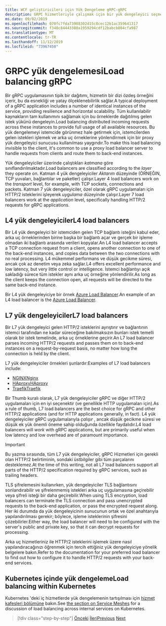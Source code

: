 ```yaml
---
title: WCF geliştiricileri için Yük Dengeleme gRPC-gRPC
description: GRPC hizmetleriyle çalışmak için bir yük dengeleyici seçme.
ms.date: 09/02/2019
ms.openlocfilehash: 070fc7fda73988302d15c8cec12b1ac359641317
ms.sourcegitcommit: f348c84443380a1959294cdf12babcb804cfa987
ms.translationtype: MT
ms.contentlocale: tr-TR
ms.lasthandoff: 11/12/2019
ms.locfileid: "73967450"
---
```

# <a name="load-balancing-grpc"></a><span data-ttu-id="9f21a-103">GRPC yük dengelemesi</span><span class="sxs-lookup"><span data-stu-id="9f21a-103">Load balancing gRPC</span></span>

<span data-ttu-id="9f21a-104">Bir gRPC uygulamasının tipik bir dağıtımı, hizmetin bir dizi özdeş örneğini içerir, bu da esnekliği ve yatay ölçeklenebilirlik sağlar.</span><span class="sxs-lookup"><span data-stu-id="9f21a-104">A typical deployment of a gRPC application includes a number of identical instances of the service, providing resilience and horizontal scalability.</span></span> <span data-ttu-id="9f21a-105">Tüm kullanılabilir kaynakların tam kullanımını sağlamak için bu örneklerde dağıtılmış gelen istek yükünü dengeleyin.</span><span class="sxs-lookup"><span data-stu-id="9f21a-105">Load balancing distributed incoming requests across these instances to provide full usage of all available resources.</span></span> <span data-ttu-id="9f21a-106">Bu yük dengelemeyi istemcide görünmez hale getirmek için, istemcilerden gelen istekleri işlemek ve arka uç örneklerine yönlendirmek için bir proxy yük dengeleyici sunucusu kullanılması yaygındır.</span><span class="sxs-lookup"><span data-stu-id="9f21a-106">To make this load balancing invisible to the client, it's common to use a proxy load balancer server to handle requests from clients and route them to back-end instances.</span></span>

<span data-ttu-id="9f21a-107">Yük dengeleyiciler üzerinde çalıştıkları *katmana* göre sınıflandırılmaktadır.</span><span class="sxs-lookup"><span data-stu-id="9f21a-107">Load balancers are classified according to the *layer* they operate on.</span></span> <span data-ttu-id="9f21a-108">Katman 4 yük dengeleyiciler *Aktarım* düzeyinde (ÖRNEĞIN, TCP yuvaları, bağlantılar ve paketler) çalışır.</span><span class="sxs-lookup"><span data-stu-id="9f21a-108">Layer 4 load balancers work on the *transport* level, for example, with TCP sockets, connections and packets.</span></span> <span data-ttu-id="9f21a-109">Katman 7 yük dengeleyiciler, özel olarak gRPC uygulamaları için HTTP/2 isteklerini işleyerek *uygulama* düzeyinde çalışır.</span><span class="sxs-lookup"><span data-stu-id="9f21a-109">Layer 7 load balancers work at the *application* level, specifically handling HTTP/2 requests for gRPC applications.</span></span>

## <a name="l4-load-balancers"></a><span data-ttu-id="9f21a-110">L4 yük dengeleyiciler</span><span class="sxs-lookup"><span data-stu-id="9f21a-110">L4 load balancers</span></span>

<span data-ttu-id="9f21a-111">Bir L4 yük dengeleyici bir istemciden gelen TCP bağlantı isteğini kabul eder, arka uç örneklerinden birine başka bir bağlantı açar ve gerçek bir işleme olmadan iki bağlantı arasında verileri kopyalar.</span><span class="sxs-lookup"><span data-stu-id="9f21a-111">An L4 load balancer accepts a TCP connection request from a client, opens another connection to one of the back-end instances, and copies data between the two connections with no real processing.</span></span> <span data-ttu-id="9f21a-112">L4 mükemmel performans ve düşük gecikme süresi, ancak çok az denetim veya zeka sağlar.</span><span class="sxs-lookup"><span data-stu-id="9f21a-112">L4 offers excellent performance and low latency, but very little control or intelligence.</span></span> <span data-ttu-id="9f21a-113">İstemci bağlantıyı açık sakladığı sürece tüm istekler aynı arka uç örneğine yönlendirilir.</span><span class="sxs-lookup"><span data-stu-id="9f21a-113">As long as the client keeps the connection open, all requests will be directed to the same back-end instance.</span></span>

<span data-ttu-id="9f21a-114">Bir L4 yük dengeleyiciye bir örnek [Azure Load Balancer](https://azure.microsoft.com/services/load-balancer/).</span><span class="sxs-lookup"><span data-stu-id="9f21a-114">An example of an L4 load balancer is the [Azure Load Balancer](https://azure.microsoft.com/services/load-balancer/).</span></span>

## <a name="l7-load-balancers"></a><span data-ttu-id="9f21a-115">L7 yük dengeleyiciler</span><span class="sxs-lookup"><span data-stu-id="9f21a-115">L7 load balancers</span></span>

<span data-ttu-id="9f21a-116">Bir L7 yük dengeleyici gelen HTTP/2 isteklerini ayrıştırır ve bağlantının istemci tarafından ne kadar süreceğine bakılmaksızın bunları istek temelli olarak bir istek temelinde, arka uç örneklerine geçirir.</span><span class="sxs-lookup"><span data-stu-id="9f21a-116">An L7 load balancer parses incoming HTTP/2 requests and passes them on to back-end instances on a request-by-request basis, no matter how long the connection is held by the client.</span></span>

<span data-ttu-id="9f21a-117">L7 yük dengeleyiciler örnekleri şunlardır:</span><span class="sxs-lookup"><span data-stu-id="9f21a-117">Examples of L7 load balancers include:</span></span>

- [<span data-ttu-id="9f21a-118">NGINX</span><span class="sxs-lookup"><span data-stu-id="9f21a-118">Nginx</span></span>](https://www.nginx.com/)
- [<span data-ttu-id="9f21a-119">HAproxy</span><span class="sxs-lookup"><span data-stu-id="9f21a-119">HAproxy</span></span>](https://www.haproxy.com/)
- [<span data-ttu-id="9f21a-120">Traefik</span><span class="sxs-lookup"><span data-stu-id="9f21a-120">Traefik</span></span>](https://traefik.io/)

<span data-ttu-id="9f21a-121">Bir Thumb kuralı olarak, L7 yük dengeleyiciler gRPC ve diğer HTTP/2 uygulamaları için en iyi seçenektir (ve genellikle HTTP uygulamaları için).</span><span class="sxs-lookup"><span data-stu-id="9f21a-121">As a rule of thumb, L7 load balancers are the best choice for gRPC and other HTTP/2 applications (and for HTTP applications generally, in fact).</span></span> <span data-ttu-id="9f21a-122">L4 yük dengeleyiciler gRPC uygulamalarıyla *çalışır* , ancak düşük gecikme süresi ve düşük ek yük önemli öneme sahip olduğunda özellikle faydalıdır.</span><span class="sxs-lookup"><span data-stu-id="9f21a-122">L4 load balancers will *work* with gRPC applications, but are primarily useful when low latency and low overhead are of paramount importance.</span></span>

> [!IMPORTANT]
> <span data-ttu-id="9f21a-123">Bu yazma sırasında, tüm L7 yük dengeleyiciler, gRPC Hizmetleri için gerekli olan HTTP/2 belirtiminin, sondaki üstbilgiler gibi tüm parçalarını desteklemez.</span><span class="sxs-lookup"><span data-stu-id="9f21a-123">At the time of this writing, not all L7 load balancers support all parts of the HTTP/2 specification required by gRPC services, such as trailing headers.</span></span>

<span data-ttu-id="9f21a-124">TLS şifrelemesini kullanırken, yük dengeleyiciler TLS bağlantısını sonlandırabilir ve şifrelenmemiş istekleri arka uç uygulamasına geçirebilir veya şifreli isteği bir daha geçirebilir.</span><span class="sxs-lookup"><span data-stu-id="9f21a-124">When using TLS encryption, load balancers can terminate the TLS connection and pass unencrypted requests to the back-end application, or pass the encrypted request along.</span></span> <span data-ttu-id="9f21a-125">Her iki durumda da yük dengeleyicinin sunucunun ortak ve özel anahtarıyla yapılandırılması gerekir; böylece, işleme isteklerinin şifresini çözebilirler.</span><span class="sxs-lookup"><span data-stu-id="9f21a-125">Either way, the load balancer will need to be configured with the server's public and private key, so that it can decrypt requests for processing.</span></span>

<span data-ttu-id="9f21a-126">Arka uç hizmetleriniz ile HTTP/2 isteklerini işlemek üzere nasıl yapılandıracağınızı öğrenmek için tercih ettiğiniz yük dengeleyiciye yönelik belgelere bakın.</span><span class="sxs-lookup"><span data-stu-id="9f21a-126">Refer to the documentation for your preferred load balancer to find out how to configure it to handle HTTP/2 requests with your back-end services.</span></span>

## <a name="load-balancing-within-kubernetes"></a><span data-ttu-id="9f21a-127">Kubernetes içinde yük dengeleme</span><span class="sxs-lookup"><span data-stu-id="9f21a-127">Load balancing within Kubernetes</span></span>

<span data-ttu-id="9f21a-128">Kubernetes 'deki iç hizmetlerde yük dengelemenin tartışılması için [hizmet kafesleri bölümüne](service-mesh.md) bakın.</span><span class="sxs-lookup"><span data-stu-id="9f21a-128">See [the section on Service Meshes](service-mesh.md) for a discussion of load balancing across internal services on Kubernetes.</span></span>

>[!div class="step-by-step"]
><span data-ttu-id="9f21a-129">[Önceki](service-mesh.md)
>[İleri](application-performance-management.md)</span><span class="sxs-lookup"><span data-stu-id="9f21a-129">[Previous](service-mesh.md)
[Next](application-performance-management.md)</span></span>
